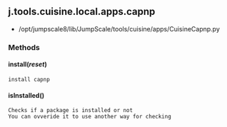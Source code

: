 <!-- toc -->
## j.tools.cuisine.local.apps.capnp

- /opt/jumpscale8/lib/JumpScale/tools/cuisine/apps/CuisineCapnp.py

### Methods

#### install(*reset*) 

```
install capnp

```

#### isInstalled() 

```
Checks if a package is installed or not
You can ovveride it to use another way for checking

```

